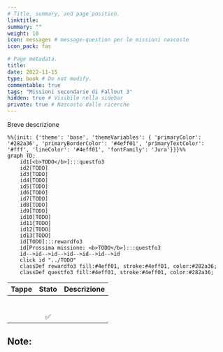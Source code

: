 ```yaml
---
# Title, summary, and page position.
linktitle: 
summary: ""
weight: 10
icon: messages # message-question per le missioni nascoste
icon_pack: fas

# Page metadata.
title: 
date: 2022-11-15
type: book # Do not modify.
commentable: true
tags: "Missioni secondarie di Fallout 3"
hidden: true # Visibile nella sidebar
private: true # Nascosto dalle ricerche
---
```


Breve descrizione



```mermaid
%%{init: {'theme': 'base', 'themeVariables': { 'primaryColor': '#282a36', 'primaryBorderColor': '#4eff01', 'primaryTextColor': '#fff', 'lineColor': '#4eff01', 'fontFamily': 'Jura'}}}%%
graph TD;
    id1[<b>TODO</b>]:::questfo3
    id2[TODO]
    id3[TODO]
    id4[TODO]
    id5[TODO]
    id6[TODO]
    id7[TODO] 
    id8[TODO]
    id9[TODO]
    id10[TODO]
    id11[TODO]
    id12[TODO]
    id13[TODO] 
    id[TODO]:::rewardfo3
    id[Prossima missione: <b>TODO</b>]:::questfo3
    id-->id-->id-->id-->id-->id-->id
    click id "../TODO"
    classDef rewardfo3 fill:#4eff01, stroke:#4eff01, color:#282a36;
    classDef questfo3 fill:#4eff01, stroke:#4eff01, color:#282a36;
```

| Tappe | Stato              | Descrizione |
| :-----: | :------------------: | ----------- |
|       |                    |             |
|       |                    |             |
|       |                    |             |
|       |                    |             |
|       |                    |             |
|       |                    |             |
|       | :white_check_mark: |             |

Note:
- 